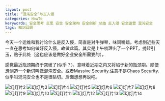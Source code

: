 ```yaml
---
layout: post
title: “混沌安全”与反入侵
categories: HowTo
kerywords: 安全思考 反思 安全 安全架构 安全创新 总结 反入侵 安全运营 混沌安全
tags: 知识回顾
---
```


今天一个运维和我讨论什么是反入侵，简直是对牛弹琴，味同嚼蜡。考虑到近些天一直在思考如何做好反入侵。故做此篇。其实是上午梳理出了一个PPT，抛砖引玉，贴于此处（这也应该是做好企业安全所需要的）。

感觉最近瓶颈期终于突破了(似乎？)，意味着近期之内又将陷于新的瓶颈期。顺便想创造一个新词叫做混沌安全。或者Massive Security.注意不是Chaos Security.似乎叫混沌安全也不是很贴切。后面想想再说吧。

![幻灯片2](https://user-images.githubusercontent.com/12653147/57699592-ac500300-768a-11e9-9d1b-c67cf9bbe352.PNG)
![幻灯片3](https://user-images.githubusercontent.com/12653147/57699594-ace89980-768a-11e9-9442-2f9e9b06edd7.PNG)
![幻灯片4](https://user-images.githubusercontent.com/12653147/57699595-ad813000-768a-11e9-9ca9-0e3b11a43b1a.PNG)
![幻灯片5](https://user-images.githubusercontent.com/12653147/57699598-ae19c680-768a-11e9-99e6-870f9acdbf60.PNG)
![幻灯片6](https://user-images.githubusercontent.com/12653147/57699599-aeb25d00-768a-11e9-9546-2d571218f97b.PNG)
![幻灯片7](https://user-images.githubusercontent.com/12653147/57699600-aeb25d00-768a-11e9-9d0c-ae9edb8a1ca3.PNG)
![幻灯片8](https://user-images.githubusercontent.com/12653147/57699601-af4af380-768a-11e9-9be5-1f4ea274b4be.PNG)
![幻灯片9](https://user-images.githubusercontent.com/12653147/57699602-af4af380-768a-11e9-965f-24369ab63610.PNG)
![幻灯片10](https://user-images.githubusercontent.com/12653147/57699603-afe38a00-768a-11e9-8846-fbba7f79725c.PNG)
![幻灯片11](https://user-images.githubusercontent.com/12653147/57699605-b07c2080-768a-11e9-8f73-5b58f24699d8.PNG)
![幻灯片12](https://user-images.githubusercontent.com/12653147/57699607-b07c2080-768a-11e9-8ac6-99da9039c772.PNG)
![幻灯片13](https://user-images.githubusercontent.com/12653147/57699610-b114b700-768a-11e9-8240-aa58c88711bf.PNG)
![幻灯片14](https://user-images.githubusercontent.com/12653147/57699612-b245e400-768a-11e9-8671-6fc8c6221563.PNG)

